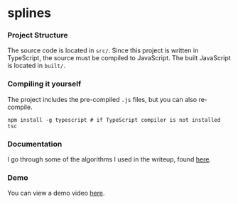 # splines

### Project Structure
The source code is located in `src/`. Since this project is written in TypeScript, the source must be compiled to JavaScript. 
The built JavaScript is located in `built/`.

### Compiling it yourself
The project includes the pre-compiled `.js` files, but you can also re-compile.
```
npm install -g typescript # if TypeScript compiler is not installed
tsc
```

### Documentation
I go through some of the algorithms I used in the writeup, found [here](https://garygurlaskie.com/ctf/2018/04/18/splines.html).

### Demo
You can view a demo video [here](/demo.mp4).
